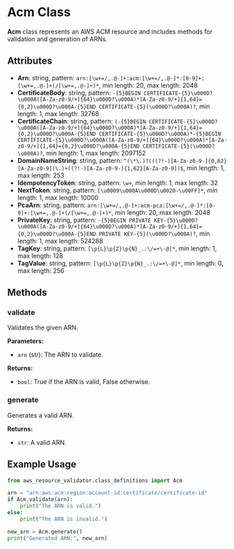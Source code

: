 # Acm Class

**Acm** class represents an AWS ACM resource and includes methods for validation and generation of ARNs.

## Attributes

- **Arn**: string, pattern: `arn:[\w+=/,.@-]+:acm:[\w+=/,.@-]*:[0-9]+:[\w+=,.@-]+(/[\w+=,.@-]+)*`, min length: 20, max length: 2048
- **CertificateBody**: string, pattern: `-{5}BEGIN CERTIFICATE-{5}\u000D?\u000A([A-Za-z0-9/+]{64}\u000D?\u000A)*[A-Za-z0-9/+]{1,64}={0,2}\u000D?\u000A-{5}END CERTIFICATE-{5}(\u000D?\u000A)?`, min length: 1, max length: 32768
- **CertificateChain**: string, pattern: `(-{5}BEGIN CERTIFICATE-{5}\u000D?\u000A([A-Za-z0-9/+]{64}\u000D?\u000A)*[A-Za-z0-9/+]{1,64}={0,2}\u000D?\u000A-{5}END CERTIFICATE-{5}\u000D?\u000A)*-{5}BEGIN CERTIFICATE-{5}\u000D?\u000A([A-Za-z0-9/+]{64}\u000D?\u000A)*[A-Za-z0-9/+]{1,64}={0,2}\u000D?\u000A-{5}END CERTIFICATE-{5}(\u000D?\u000A)?`, min length: 1, max length: 2097152
- **DomainNameString**: string, pattern: `^(\*\.)?(((?!-)[A-Za-z0-9-]{0,62}[A-Za-z0-9])\.)+((?!-)[A-Za-z0-9-]{1,62}[A-Za-z0-9])$`, min length: 1, max length: 253
- **IdempotencyToken**: string, pattern: `\w+`, min length: 1, max length: 32
- **NextToken**: string, pattern: `[\u0009\u000A\u000D\u0020-\u00FF]*`, min length: 1, max length: 10000
- **PcaArn**: string, pattern: `arn:[\w+=/,.@-]+:acm-pca:[\w+=/,.@-]*:[0-9]+:[\w+=,.@-]+(/[\w+=,.@-]+)*`, min length: 20, max length: 2048
- **PrivateKey**: string, pattern: `-{5}BEGIN PRIVATE KEY-{5}\u000D?\u000A([A-Za-z0-9/+]{64}\u000D?\u000A)*[A-Za-z0-9/+]{1,64}={0,2}\u000D?\u000A-{5}END PRIVATE KEY-{5}(\u000D?\u000A)?`, min length: 1, max length: 524288
- **TagKey**: string, pattern: `[\p{L}\p{Z}\p{N}_.:\/=+\-@]*`, min length: 1, max length: 128
- **TagValue**: string, pattern: `[\p{L}\p{Z}\p{N}_.:\/=+\-@]*`, min length: 0, max length: 256

## Methods

### validate

Validates the given ARN.

**Parameters:**
- `arn` (str): The ARN to validate.

**Returns:**
- `bool`: True if the ARN is valid, False otherwise.

### generate

Generates a valid ARN.

**Returns:**
- `str`: A valid ARN.

## Example Usage

```python
from aws_resource_validator.class_definitions import Acm

arn = "arn:aws:acm:region:account-id:certificate/certificate-id"
if Acm.validate(arn):
    print("The ARN is valid.")
else:
    print("The ARN is invalid.")

new_arn = Acm.generate()
print("Generated ARN:", new_arn)
